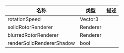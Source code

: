 | 名称 | 类型 | 描述 |
| ----------- | ----------- | ----------- |
| rotationSpeed | Vector3 |  |
| solidRotorRenderer | Renderer |  |
| blurredRotorRenderer | Renderer |  |
| renderSolidRendererShadow | bool |  |
